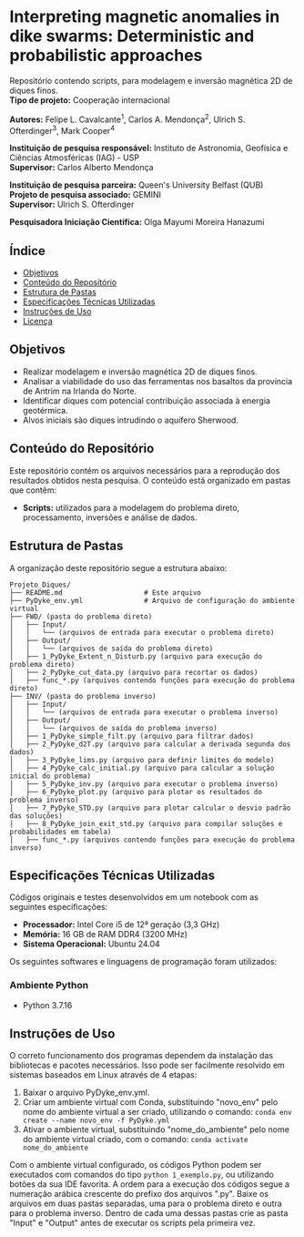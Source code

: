# Interpreting magnetic anomalies in dike swarms: Deterministic and probabilistic approaches

Repositório contendo scripts, para modelagem e inversão magnética 2D de diques finos.  
**Tipo de projeto:** Cooperação internacional  

**Autores:** Felipe L. Cavalcante<sup>1</sup>, Carlos A. Mendonça<sup>2</sup>, Ulrich S. Ofterdinger<sup>3</sup>, Mark Cooper<sup>4</sup>       

**Instituição de pesquisa responsável:** Instituto de Astronomia, Geofísica e Ciências Atmosféricas (IAG) - USP  
**Supervisor:** Carlos Alberto Mendonça

**Instituição de pesquisa parceira:** Queen's University Belfast (QUB)  
**Projeto de pesquisa associado:** GEMINI  
**Supervisor:** Ulrich S. Ofterdinger  

**Pesquisadora Iniciação Científica:** Olga Mayumi Moreira Hanazumi

## Índice

- [Objetivos](#objetivos)
- [Conteúdo do Repositório](#conteúdo-do-repositório)
- [Estrutura de Pastas](#estrutura-de-pastas)
- [Especificações Técnicas Utilizadas](#especificações-técnicas-utilizadas)
- [Instruções de Uso](#instruções-de-uso)
- [Licença](#licença)

## Objetivos

- Realizar modelagem e inversão magnética 2D de diques finos.
- Analisar a viabilidade do uso das ferramentas nos basaltos da província de Antrim na Irlanda do Norte.
- Identificar diques com potencial contribuição associada à energia geotérmica.
- Alvos iniciais são diques intrudindo o aquífero Sherwood.

## Conteúdo do Repositório

Este repositório contém os arquivos necessários para a reprodução dos resultados obtidos nesta pesquisa. O conteúdo está organizado em pastas que contêm:

- **Scripts:** utilizados para a modelagem do problema direto, processamento, inversões e análise de dados.

## Estrutura de Pastas

A organização deste repositório segue a estrutura abaixo:

```plaintext
Projeto_Diques/
├── README.md                    # Este arquivo
├── PyDyke_env.yml               # Arquivo de configuração do ambiente virtual
├── FWD/ (pasta do problema direto)
│   ├── Input/
│   │   └── (arquivos de entrada para executar o problema direto)
│   ├── Output/
│   │   └── (arquivos de saída do problema direto)
│   ├── 1_PyDyke_Extent_n_Disturb.py (arquivo para execução do problema direto)
│   ├── 2_PyDyke_cut_data.py (arquivo para recortar os dados)
│   ├── func_*.py (arquivos contendo funções para execução do problema direto)
├── INV/ (pasta do problema inverso)
│   ├── Input/
│   │   └── (arquivos de entrada para executar o problema inverso)
│   ├── Output/
│   │   └── (arquivos de saída do problema inverso)
│   ├── 1_PyDyke_simple_filt.py (arquivo para filtrar dados)
│   ├── 2_PyDyke_d2T.py (arquivo para calcular a derivada segunda dos dados)
│   ├── 3_PyDyke_lims.py (arquivo para definir limites do modelo)
│   ├── 4_PyDyke_calc_initial.py (arquivo para calcular a solução inicial do problema)
│   ├── 5_PyDyke_inv.py (arquivo para executar o problema inverso)
│   ├── 6_PyDyke_plot.py (arquivo para plotar os resultados do problema inverso)
│   ├── 7_PyDyke_STD.py (arquivo para plotar calcular o desvio padrão das soluções)
│   ├── 8_PyDyke_join_exit_std.py (arquivo para compilar soluções e probabilidades em tabela)
│   ├── func_*.py (arquivos contendo funções para execução do problema inverso)
```


## Especificações Técnicas Utilizadas

Códigos originais e testes desenvolvidos em um notebook com as seguintes especificações:

- **Processador:** Intel Core i5 de 12ª geração (3,3 GHz)
- **Memória:** 16 GB de RAM DDR4 (3200 MHz)
- **Sistema Operacional:** Ubuntu 24.04

Os seguintes softwares e linguagens de programação foram utilizados:

### Ambiente Python
- Python 3.7.16

## Instruções de Uso

O correto funcionamento dos programas dependem da instalação das bibliotecas e pacotes necessários. 
Isso pode ser facilmente resolvido em sistemas baseados em Linux através de 4 etapas: 
  1. Baixar o arquivo PyDyke_env.yml.
  2. Criar um ambiente virtual com Conda, substituindo "novo_env" pelo nome do ambiente virtual a ser criado, utilizando o comando: ```conda env create --name novo_env -f PyDyke.yml```
  3. Ativar o ambiente virtual, substituindo "nome_do_ambiente" pelo nome do ambiente virtual criado, com o comando: ```conda activate nome_do_ambiente```

Com o ambiente virtual configurado, os códigos Python podem ser executados com comandos do tipo ```python 1_exemplo.py```, ou utilizando botões da sua IDE favorita. A ordem para a execução dos códigos segue a numeração arábica crescente do prefixo dos arquivos ".py". Baixe os arquivos em duas pastas separadas, uma para o problema direto e outra para o problema inverso. Dentro de cada uma dessas pastas crie as pasta "Input" e "Output" antes de executar os scripts pela primeira vez.
